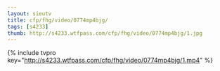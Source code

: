 ```yaml
--- 
layout: sieutv
title: cfp/fhg/video/0774mp4bjg/
tags: [s4233]
thumb: http://s4233.wtfpass.com/cfp/fhg/video/0774mp4bjg/1.jpg
---
```

{% include tvpro key="http://s4233.wtfpass.com/cfp/fhg/video/0774mp4bjg/1.mp4" %} 
